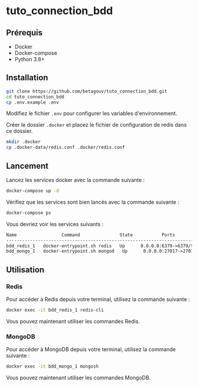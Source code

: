 # tuto_connection_bdd

## Prérequis

- Docker
- Docker-compose
- Python 3.8+

## Installation

```bash
git clone https://github.com/betagouv/tuto_connection_bdd.git
cd tuto_connection_bdd
cp .env.example .env
```

Modifiez le fichier `.env` pour configurer les variables d'environnement.

Créer le dossier `.docker` et placez le fichier de configuration de redis dans ce dossier.

```bash
mkdir .docker
cp .docker-data/redis.conf .docker/redis.conf
```

## Lancement

Lancez les services docker avec la commande suivante :

```bash
docker-compose up -d
```

Vérifiez que les services sont bien lancés avec la commande suivante :

```bash
docker-compose ps
```

Vous devriez voir les services suivants :

```txt
Name                 Command               State           Ports
--------------------------------------------------------------------------------
bdd_redis_1   docker-entrypoint.sh redis   Up      0.0.0.0:6379->6379/tcp
bdd_mongo_1   docker-entrypoint.sh mongod   Up      0.0.0.0:27017->27017/tcp
```

## Utilisation

### Redis

Pour accéder à Redis depuis votre terminal, utilisez la commande suivante :

```bash
docker exec -it bdd_redis_1 redis-cli
```

Vous pouvez maintenant utiliser les commandes Redis.

### MongoDB

Pour accéder à MongoDB depuis votre terminal, utilisez la commande suivante :

```bash
docker exec -it bdd_mongo_1 mongosh
```

Vous pouvez maintenant utiliser les commandes MongoDB.
